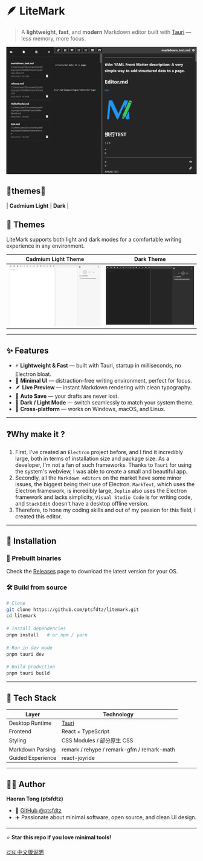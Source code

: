 
# 🪶 LiteMark

> A **lightweight**, **fast**, and **modern** Markdown editor built with [Tauri](https://tauri.app/) — less memory, more focus.

<p align="center">
  <img src="assets/preview.png" width="600" alt="LiteMark Preview">
</p>

## 🌙themes🔆

| **Cadmium Light**	 | **Dark** |
## 🌙 Themes

LiteMark supports both light and dark modes for a comfortable writing experience in any environment.

| Cadmium Light Theme | Dark Theme |
| :-----------------: | :--------: |
| <img src="assets/preview-light.png" width="480" alt="LiteMark Light Theme Preview"> | <img src="assets/preview-dark.png" width="480" alt="LiteMark Dark Theme Preview"> |

---

## ✨ Features

- ⚡ **Lightweight & Fast** — built with Tauri, startup in milliseconds, no Electron bloat.
- 🧘 **Minimal UI** — distraction-free writing environment, perfect for focus.
- 🪶 **Live Preview** — instant Markdown rendering with clean typography.
- 💾 **Auto Save** — your drafts are never lost.
- 🌙 **Dark / Light Mode** — switch seamlessly to match your system theme.
- 🧩 **Cross-platform** — works on Windows, macOS, and Linux.

---

## ❓Why make it ?

1. First, I've created an `Electron` project before, and I find it incredibly large, both in terms of installation size and package size. As a developer, I'm not a fan of such frameworks. Thanks to `Tauri` for using the system's webview, I was able to create a small and beautiful app.
2. Secondly, all the `Markdown editors` on the market have some minor issues, the biggest being their use of Electron. `MarkText`, which uses the Electron framework, is incredibly large, `Joplin` also uses the Electron framework and lacks simplicity, `Visual Studio Code` is for writing code, and `StackEdit` doesn't have a desktop offline version.
3. Therefore, to hone my coding skills and out of my passion for this field, I created this editor.

--- 

## 🚀 Installation

### 🧱 Prebuilt binaries
Check the [Releases](https://github.com/ptsfdtz/litemark/releases) page to download the latest version for your OS.

### 🛠 Build from source

```bash
# Clone
git clone https://github.com/ptsfdtz/litemark.git
cd litemark

# Install dependencies
pnpm install   # or npm / yarn

# Run in dev mode
pnpm tauri dev

# Build production
pnpm tauri build
````

---

## 🧩 Tech Stack

| Layer            | Technology                                      |
| ---------------- | ----------------------------------------------- |
| Desktop Runtime  | [Tauri](https://tauri.app/)                     |
| Frontend         | React + TypeScript                              |
| Styling          | CSS Modules / 部分原生 CSS                      |
| Markdown Parsing | remark / rehype / remark-gfm / remark-math      |
| Guided Experience| react-joyride                                   |

---

## 🧑‍💻 Author

**Haoran Tong (ptsfdtz)**

* 💼 [GitHub @ptsfdtz](https://github.com/ptsfdtz)
* ✈️ Passionate about minimal software, open source, and clean UI design.

---

⭐ **Star this repo if you love minimal tools!**

[🇨🇳 中文版说明](./README.zh-CN.md)
